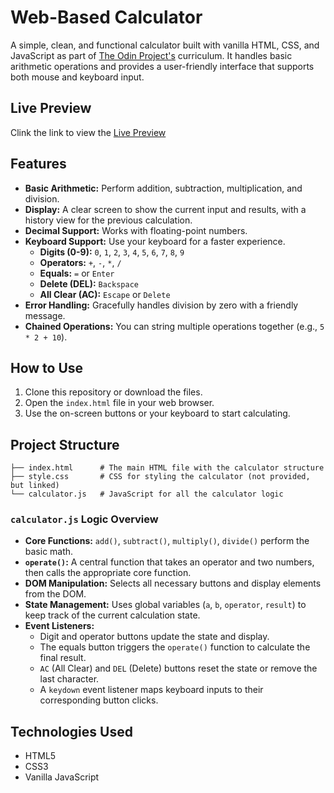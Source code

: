 # Web-Based Calculator

A simple, clean, and functional calculator built with vanilla HTML, CSS, and JavaScript as part of [The Odin Project's](https://www.theodinproject.com/) curriculum. It handles basic arithmetic operations and provides a user-friendly interface that supports both mouse and keyboard input.

## Live Preview

Clink the link to view the [Live Preview](https://ayoroq.github.io/calculator/)

## Features

- **Basic Arithmetic:** Perform addition, subtraction, multiplication, and division.
- **Display:** A clear screen to show the current input and results, with a history view for the previous calculation.
- **Decimal Support:** Works with floating-point numbers.
- **Keyboard Support:** Use your keyboard for a faster experience.
  - **Digits (0-9):** `0`, `1`, `2`, `3`, `4`, `5`, `6`, `7`, `8`, `9`
  - **Operators:** `+`, `-`, `*`, `/`
  - **Equals:** `=` or `Enter`
  - **Delete (DEL):** `Backspace`
  - **All Clear (AC):** `Escape` or `Delete`
- **Error Handling:** Gracefully handles division by zero with a friendly message.
- **Chained Operations:** You can string multiple operations together (e.g., `5 * 2 + 10`).

## How to Use

1.  Clone this repository or download the files.
2.  Open the `index.html` file in your web browser.
3.  Use the on-screen buttons or your keyboard to start calculating.

## Project Structure

```
├── index.html      # The main HTML file with the calculator structure
├── style.css       # CSS for styling the calculator (not provided, but linked)
└── calculator.js   # JavaScript for all the calculator logic
```

### `calculator.js` Logic Overview

- **Core Functions:** `add()`, `subtract()`, `multiply()`, `divide()` perform the basic math.
- **`operate()`:** A central function that takes an operator and two numbers, then calls the appropriate core function.
- **DOM Manipulation:** Selects all necessary buttons and display elements from the DOM.
- **State Management:** Uses global variables (`a`, `b`, `operator`, `result`) to keep track of the current calculation state.
- **Event Listeners:**
  - Digit and operator buttons update the state and display.
  - The equals button triggers the `operate()` function to calculate the final result.
  - `AC` (All Clear) and `DEL` (Delete) buttons reset the state or remove the last character.
  - A `keydown` event listener maps keyboard inputs to their corresponding button clicks.

## Technologies Used

- HTML5
- CSS3
- Vanilla JavaScript

